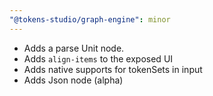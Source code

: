 ```yaml
---
"@tokens-studio/graph-engine": minor
---
```


- Adds a parse Unit node.
- Adds `align-items` to the exposed UI
- Adds native supports for tokenSets in input
- Adds Json node (alpha)
